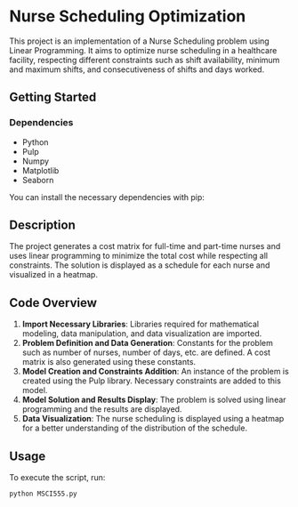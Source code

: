 # Nurse Scheduling Optimization

This project is an implementation of a Nurse Scheduling problem using Linear Programming. It aims to optimize nurse scheduling in a healthcare facility, respecting different constraints such as shift availability, minimum and maximum shifts, and consecutiveness of shifts and days worked.

## Getting Started

### Dependencies
- Python
- Pulp
- Numpy
- Matplotlib
- Seaborn

You can install the necessary dependencies with pip:

## Description
The project generates a cost matrix for full-time and part-time nurses and uses linear programming to minimize the total cost while respecting all constraints. The solution is displayed as a schedule for each nurse and visualized in a heatmap.

## Code Overview

1. **Import Necessary Libraries**: Libraries required for mathematical modeling, data manipulation, and data visualization are imported.
2. **Problem Definition and Data Generation**: Constants for the problem such as number of nurses, number of days, etc. are defined. A cost matrix is also generated using these constants.
3. **Model Creation and Constraints Addition**: An instance of the problem is created using the Pulp library. Necessary constraints are added to this model.
4. **Model Solution and Results Display**: The problem is solved using linear programming and the results are displayed.
5. **Data Visualization**: The nurse scheduling is displayed using a heatmap for a better understanding of the distribution of the schedule.

## Usage
To execute the script, run:

```shell
python MSCI555.py

